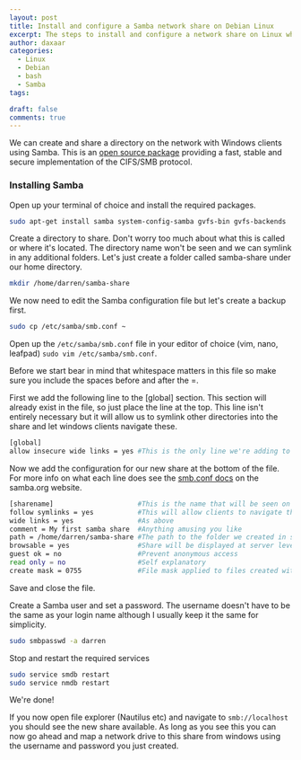 ```yaml
---
layout: post
title: Install and configure a Samba network share on Debian Linux
excerpt: The steps to install and configure a network share on Linux which is accessible from Windows
author: daxaar
categories:
  - Linux
  - Debian
  - bash
  - Samba
tags:

draft: false
comments: true
---
```

We can create and share a directory on the network with Windows clients using Samba.  This is an
[open source package](https://www.samba.org) providing a fast, stable and secure implementation of the CIFS/SMB protocol.

### Installing Samba

Open up your terminal of choice and install the required packages.

~~~ bash
sudo apt-get install samba system-config-samba gvfs-bin gvfs-backends
~~~

Create a directory to share.  Don't worry too much about what this is called or where it's located.  The directory name won't be seen and we can symlink in any additional folders.  Let's just create a folder called samba-share under our home directory.

~~~ bash
mkdir /home/darren/samba-share
~~~


We now need to edit the Samba configuration file but let's create a backup first.

~~~ bash
sudo cp /etc/samba/smb.conf ~
~~~

Open up the `/etc/samba/smb.conf` file in your editor of choice (vim, nano, leafpad) `sudo vim /etc/samba/smb.conf`.

Before we start bear in mind that whitespace matters in this file so make sure you include the spaces before and after the =.

First we add the following line to the [global] section.  This section will already exist in the file, so just place the line at the top.  This line isn't entirely necessary but it will allow us to symlink other directories into the share and let windows clients navigate these.

~~~ bash
[global]
allow insecure wide links = yes #This is the only line we're adding to [global]
~~~

Now we add the configuration for our new share at the bottom of the file.  For more info on what each line does see the [smb.conf docs](https://www.samba.org/samba/docs/man/manpages-3/smb.conf.5.html) on the samba.org website.

~~~ bash
[sharename]                     #This is the name that will be seen on the network
follow symlinks = yes           #This will allow clients to navigate the content of symlinks
wide links = yes                #As above
comment = My first samba share  #Anything amusing you like
path = /home/darren/samba-share #The path to the folder we created in step 2.
browsable = yes                 #Share will be displayed at server level by client
guest ok = no                   #Prevent anonymous access
read only = no                  #Self explanatory
create mask = 0755              #File mask applied to files created within the share by a windows client
~~~

Save and close the file.

Create a Samba user and set a password.  The username doesn't have to be the same as your login name although I usually keep it the same for simplicity.
~~~ bash
sudo smbpasswd -a darren
~~~

Stop and restart the required services

~~~ bash
sudo service smdb restart
sudo service nmdb restart
~~~

We're done!

If you now open file explorer (Nautilus etc) and navigate to `smb://localhost` you should see the new share available.  As long as you see this you can now go ahead and map a network drive to this share from windows using the username and password you just created.
